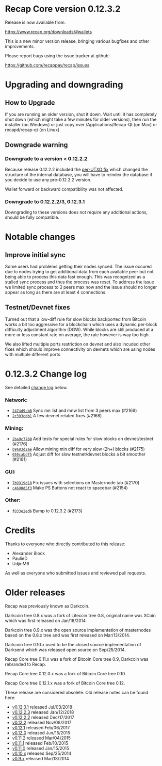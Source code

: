 Recap Core version 0.12.3.2
==========================

Release is now available from:

  <https://www.recap.org/downloads/#wallets>

This is a new minor version release, bringing various bugfixes and other
improvements.

Please report bugs using the issue tracker at github:

  <https://github.com/recappay/recap/issues>


Upgrading and downgrading
=========================

How to Upgrade
--------------

If you are running an older version, shut it down. Wait until it has completely
shut down (which might take a few minutes for older versions), then run the
installer (on Windows) or just copy over /Applications/Recap-Qt (on Mac) or
recapd/recap-qt (on Linux).

Downgrade warning
-----------------

### Downgrade to a version < 0.12.2.2

Because release 0.12.2.2 included the [per-UTXO fix](release-notes/recap/release-notes-0.12.2.2.md#per-utxo-fix)
which changed the structure of the internal database, you will have to reindex
the database if you decide to use any pre-0.12.2.2 version.

Wallet forward or backward compatibility was not affected.

### Downgrade to 0.12.2.2/3, 0.12.3.1

Downgrading to these versions does not require any additional actions, should be
fully compatible.


Notable changes
===============

Improve initial sync
--------------------

Some users had problems getting their nodes synced. The issue occured due to nodes trying to
get additional data from each available peer but not being able to process this data fast enough.
This was recognized as a stalled sync process and thus the process was reset. To address the issue
we limited sync process to 3 peers max now and the issue should no longer appear as long as there
are at least 4 connections.

Testnet/Devnet fixes
--------------------

Turned out that a low-diff rule for slow blocks backported from Bitcoin works a bit too aggressive for
a blockchain which uses a dynamic per-block difficulty adjustment algorithm (DGW). While blocks are still
produced at a more or less constant rate on average, the rate however is way too high.

We also lifted multiple ports restriction on devnet and also incuded other fixes which should improve
connectivity on devnets which are using nodes with multiple different ports.


0.12.3.2 Change log
===================

See detailed [change log](https://github.com/recappay/recap/compare/v0.12.3.1...recappay:v0.12.3.2) below.

### Network:
- [`2474d9cb8`](https://github.com/recappay/recap/commit/2474d9cb8) Sync mn list and mnw list from 3 peers max (#2169)
- [`2c303cdb1`](https://github.com/recappay/recap/commit/2c303cdb1) A few devnet related fixes (#2168)

### Mining:
- [`2ba0c7760`](https://github.com/recappay/recap/commit/2ba0c7760) Add tests for special rules for slow blocks on devnet/testnet (#2176)
- [`b9a83d2ae`](https://github.com/recappay/recap/commit/b9a83d2ae) Allow mining min diff for very slow (2h+) blocks (#2175)
- [`050cabdf5`](https://github.com/recappay/recap/commit/050cabdf5) Adjust diff for slow testnet/devnet blocks a bit smoother (#2161)

### GUI:
- [`7b9919d18`](https://github.com/recappay/recap/commit/7b9919d18) Fix issues with selections on Masternode tab (#2170)
- [`c4698d5f3`](https://github.com/recappay/recap/commit/c4698d5f3) Make PS Buttons not react to spacebar (#2154)

### Other:
- [`f833e2ed6`](https://github.com/recappay/recap/commit/f833e2ed6) Bump to 0.12.3.2 (#2173)


Credits
=======

Thanks to everyone who directly contributed to this release:

- Alexander Block
- PaulieD
- UdjinM6

As well as everyone who submitted issues and reviewed pull requests.


Older releases
==============

Recap was previously known as Darkcoin.

Darkcoin tree 0.8.x was a fork of Litecoin tree 0.8, original name was XCoin
which was first released on Jan/18/2014.

Darkcoin tree 0.9.x was the open source implementation of masternodes based on
the 0.8.x tree and was first released on Mar/13/2014.

Darkcoin tree 0.10.x used to be the closed source implementation of Darksend
which was released open source on Sep/25/2014.

Recap Core tree 0.11.x was a fork of Bitcoin Core tree 0.9,
Darkcoin was rebranded to Recap.

Recap Core tree 0.12.0.x was a fork of Bitcoin Core tree 0.10.

Recap Core tree 0.12.1.x was a fork of Bitcoin Core tree 0.12.

These release are considered obsolete. Old release notes can be found here:

- [v0.12.3.1](https://github.com/recappay/recap/blob/master/doc/release-notes/recap/release-notes-0.12.3.1.md) released Jul/03/2018
- [v0.12.2.3](https://github.com/recappay/recap/blob/master/doc/release-notes/recap/release-notes-0.12.2.3.md) released Jan/12/2018
- [v0.12.2.2](https://github.com/recappay/recap/blob/master/doc/release-notes/recap/release-notes-0.12.2.2.md) released Dec/17/2017
- [v0.12.2](https://github.com/recappay/recap/blob/master/doc/release-notes/recap/release-notes-0.12.2.md) released Nov/08/2017
- [v0.12.1](https://github.com/recappay/recap/blob/master/doc/release-notes/recap/release-notes-0.12.1.md) released Feb/06/2017
- [v0.12.0](https://github.com/recappay/recap/blob/master/doc/release-notes/recap/release-notes-0.12.0.md) released Jun/15/2015
- [v0.11.2](https://github.com/recappay/recap/blob/master/doc/release-notes/recap/release-notes-0.11.2.md) released Mar/04/2015
- [v0.11.1](https://github.com/recappay/recap/blob/master/doc/release-notes/recap/release-notes-0.11.1.md) released Feb/10/2015
- [v0.11.0](https://github.com/recappay/recap/blob/master/doc/release-notes/recap/release-notes-0.11.0.md) released Jan/15/2015
- [v0.10.x](https://github.com/recappay/recap/blob/master/doc/release-notes/recap/release-notes-0.10.0.md) released Sep/25/2014
- [v0.9.x](https://github.com/recappay/recap/blob/master/doc/release-notes/recap/release-notes-0.9.0.md) released Mar/13/2014

